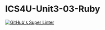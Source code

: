 # ICS4U-Unit3-03-Ruby
[![GitHub's Super Linter](https://github.com/cameron-teed/ICS4U-Unit3-03-Ruby/workflows/GitHub's%20Super%20Linter/badge.svg)](https://github.com/cameron-teed/ICS4U-Unit3-03-Ruby/actions)
